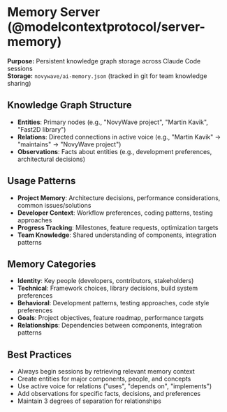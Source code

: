 # Memory Server (@modelcontextprotocol/server-memory)

**Purpose:** Persistent knowledge graph storage across Claude Code sessions  
**Storage:** `novywave/ai-memory.json` (tracked in git for team knowledge sharing)

## Knowledge Graph Structure

- **Entities**: Primary nodes (e.g., "NovyWave project", "Martin Kavik", "Fast2D library")
- **Relations**: Directed connections in active voice (e.g., "Martin Kavik" -> "maintains" -> "NovyWave project")
- **Observations**: Facts about entities (e.g., development preferences, architectural decisions)

## Usage Patterns

- **Project Memory**: Architecture decisions, performance considerations, common issues/solutions
- **Developer Context**: Workflow preferences, coding patterns, testing approaches
- **Progress Tracking**: Milestones, feature requests, optimization targets
- **Team Knowledge**: Shared understanding of components, integration patterns

## Memory Categories

- **Identity**: Key people (developers, contributors, stakeholders)
- **Technical**: Framework choices, library decisions, build system preferences
- **Behavioral**: Development patterns, testing approaches, code style preferences
- **Goals**: Project objectives, feature roadmap, performance targets
- **Relationships**: Dependencies between components, integration patterns

## Best Practices

- Always begin sessions by retrieving relevant memory context
- Create entities for major components, people, and concepts
- Use active voice for relations ("uses", "depends on", "implements")
- Add observations for specific facts, decisions, and preferences
- Maintain 3 degrees of separation for relationships